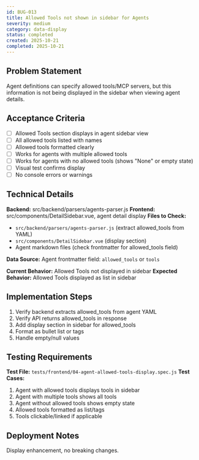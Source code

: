 ```yaml
---
id: BUG-013
title: Allowed Tools not shown in sidebar for Agents
severity: medium
category: data-display
status: completed
created: 2025-10-21
completed: 2025-10-21
---
```


## Problem Statement
Agent definitions can specify allowed tools/MCP servers, but this information is not being displayed in the sidebar when viewing agent details.

## Acceptance Criteria
- [ ] Allowed Tools section displays in agent sidebar view
- [ ] All allowed tools listed with names
- [ ] Allowed tools formatted clearly
- [ ] Works for agents with multiple allowed tools
- [ ] Works for agents with no allowed tools (shows "None" or empty state)
- [ ] Visual test confirms display
- [ ] No console errors or warnings

## Technical Details
**Backend:** src/backend/parsers/agents-parser.js
**Frontend:** src/components/DetailSidebar.vue, agent detail display
**Files to Check:**
- `src/backend/parsers/agents-parser.js` (extract allowed_tools from YAML)
- `src/components/DetailSidebar.vue` (display section)
- Agent markdown files (check frontmatter for allowed_tools field)

**Data Source:** Agent frontmatter field: `allowed_tools` or `tools`

**Current Behavior:** Allowed Tools not displayed in sidebar
**Expected Behavior:** Allowed Tools displayed as list in sidebar

## Implementation Steps
1. Verify backend extracts allowed_tools from agent YAML
2. Verify API returns allowed_tools in response
3. Add display section in sidebar for allowed_tools
4. Format as bullet list or tags
5. Handle empty/null values

## Testing Requirements
**Test File:** `tests/frontend/04-agent-allowed-tools-display.spec.js`
**Test Cases:**
1. Agent with allowed tools displays tools in sidebar
2. Agent with multiple tools shows all tools
3. Agent without allowed tools shows empty state
4. Allowed tools formatted as list/tags
5. Tools clickable/linked if applicable

## Deployment Notes
Display enhancement, no breaking changes.
